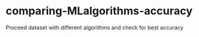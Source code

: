 # comparing-MLalgorithms-accuracy
Proceed dataset with different algorithms and check for best accuracy 
